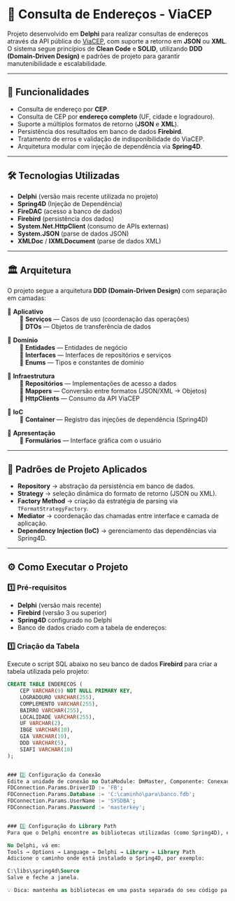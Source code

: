 # 📍 Consulta de Endereços - ViaCEP

Projeto desenvolvido em **Delphi** para realizar consultas de endereços através da API pública do [ViaCEP](https://viacep.com.br), com suporte a retorno em **JSON** ou **XML**.  
O sistema segue princípios de **Clean Code** e **SOLID**, utilizando **DDD (Domain-Driven Design)** e padrões de projeto para garantir manutenibilidade e escalabilidade.

---

## 🚀 Funcionalidades

- Consulta de endereço por **CEP**.
- Consulta de CEP por **endereço completo** (UF, cidade e logradouro).
- Suporte a múltiplos formatos de retorno (**JSON** e **XML**).
- Persistência dos resultados em banco de dados **Firebird**.
- Tratamento de erros e validação de indisponibilidade do ViaCEP.
- Arquitetura modular com injeção de dependência via **Spring4D**.

---

## 🛠 Tecnologias Utilizadas

- **Delphi** (versão mais recente utilizada no projeto)
- **Spring4D** (Injeção de Dependência)
- **FireDAC** (acesso a banco de dados)
- **Firebird** (persistência dos dados)
- **System.Net.HttpClient** (consumo de APIs externas)
- **System.JSON** (parse de dados JSON)
- **XMLDoc** / **IXMLDocument** (parse de dados XML)

---

## 🏛 Arquitetura

O projeto segue a arquitetura **DDD (Domain-Driven Design)** com separação em camadas:

📂 **Aplicativo**  
  📄 **Serviços** — Casos de uso (coordenação das operações)  
  📄 **DTOs** — Objetos de transferência de dados  

📂 **Domínio**  
  📄 **Entidades** — Entidades de negócio  
  📄 **Interfaces** — Interfaces de repositórios e serviços  
  📄 **Enums** — Tipos e constantes de domínio  

📂 **Infraestrutura**  
  📄 **Repositórios** — Implementações de acesso a dados  
  📄 **Mappers** — Conversão entre formatos (JSON/XML → Objetos)  
  📄 **HttpClients** — Consumo da API ViaCEP  

📂 **IoC**  
  📄 **Container** — Registro das injeções de dependência (Spring4D)  

📂 **Apresentação**  
  📄 **Formulários** — Interface gráfica com o usuário  




---

## 🎯 Padrões de Projeto Aplicados

- **Repository** → abstração da persistência em banco de dados.
- **Strategy** → seleção dinâmica do formato de retorno (JSON ou XML).
- **Factory Method** → criação da estratégia de parsing via `TFormatStrategyFactory`.
- **Mediator** → coordenação das chamadas entre interface e camada de aplicação.
- **Dependency Injection (IoC)** → gerenciamento das dependências via Spring4D.

---

## ⚙️ Como Executar o Projeto

### 1️⃣ Pré-requisitos
- **Delphi** (versão mais recente)
- **Firebird** (versão 3 ou superior)
- **Spring4D** configurado no Delphi
- Banco de dados criado com a tabela de endereços:

### 1️⃣ Criação da Tabela

Execute o script SQL abaixo no seu banco de dados **Firebird** para criar a tabela utilizada pelo projeto:

```sql
CREATE TABLE ENDERECOS (
    CEP VARCHAR(9) NOT NULL PRIMARY KEY,
    LOGRADOURO VARCHAR(255),
    COMPLEMENTO VARCHAR(255),
    BAIRRO VARCHAR(255),
    LOCALIDADE VARCHAR(255),
    UF VARCHAR(2),
    IBGE VARCHAR(10),
    GIA VARCHAR(10),
    DDD VARCHAR(5),
    SIAFI VARCHAR(10)
);


### 2️⃣ Configuração da Conexão
Edite a unidade de conexão no DataModule: DmMaster, Componente: ConexaoPrinciapl  para apontar para o seu banco de dados Firebird:
FDConnection.Params.DriverID := 'FB';
FDConnection.Params.Database := 'C:\caminho\para\banco.fdb';
FDConnection.Params.UserName := 'SYSDBA';
FDConnection.Params.Password := 'masterkey';


### 3️⃣ Configuração do Library Path
Para que o Delphi encontre as bibliotecas utilizadas (como Spring4D), é necessário configurar o Library Path:

No Delphi, vá em:
Tools → Options → Language → Delphi → Library → Library Path
Adicione o caminho onde está instalado o Spring4D, por exemplo:

C:\libs\spring4d\Source
Salve e feche a janela.

💡 Dica: mantenha as bibliotecas em uma pasta separada do seu código para facilitar manutenção e atualização.
